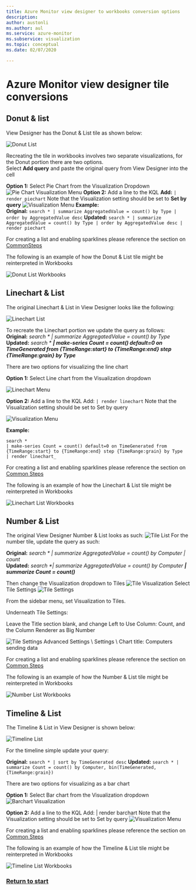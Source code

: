 ```yaml
---
title: Azure Monitor view designer to workbooks conversion options
description: 
author: austonli
ms.author: aul
ms.service: azure-monitor
ms.subservice: visualization
ms.topic: conceptual
ms.date: 02/07/2020

---
```


# Azure Monitor view designer tile conversions

## Donut & list
View Designer has the Donut & List tile as shown below:

![Donut List](media/view-designer-conversion-tiles/donut-list.png)

Recreating the tile in workbooks involves two separate visualizations, for the Donut portion there are two options.\
Select **Add query** and paste the original query from View Designer into the cell

**Option 1:** Select Pie Chart from the Visualization Dropdown
 ![Pie Chart Visualization Menu](media/view-designer-conversion-tiles/pie-chart.png)
**Option 2:** Add a line to the KQL
**Add:** `| render piechart`
Note that the Visualization setting should be set to **Set by query**
 ![Visualization Menu](media/view-designer-conversion-tiles/set-by-query.png)
**Example:**\
**Original:** `search * | summarize AggregatedValue = count() by Type | order by AggregatedValue desc`
**Updated:** `search * | summarize AggregatedValue = count() by Type | order by AggregatedValue desc | render piechart`

For creating a list and enabling sparklines please reference the section on [CommonSteps](./Examples/CommonSteps.md)

The following is an example of how the Donut & List tile might be reinterpreted in Workbooks

![Donut List Workbooks](media/view-designer-conversion-tiles/donut-workbooks.png)

## Linechart & List
The original Linechart & List in View Designer looks like the following:
 
![Linechart List](media/view-designer-conversion-tiles/line-list.png) 

To recreate the Linechart portion we update the query as follows:\
**Original:** _search * | summarize AggregatedValue = count() by Type_\
**Updated:** _search * **| make-series Count = count() default=0 on TimeGenerated from {TimeRange:start} to {TimeRange:end} step {TimeRange:grain} by Type**_

There are two options for visualizing the line chart

**Option 1:** Select Line chart from the Visualization dropdown
 
 ![Linechart Menu](media/view-designer-conversion-tiles/line-visualization.png)

**Option 2:** Add a line to the KQL
Add: `| render linechart`
Note that the Visualization setting should be set to Set by query

 ![Visualization Menu](media/view-designer-conversion-tiles/set-by-query.png)

**Example:**
```KQL
search * 
| make-series Count = count() default=0 on TimeGenerated from {TimeRange:start} to {TimeRange:end} step {TimeRange:grain} by Type 
| render linechart_
```

For creating a list and enabling sparklines please reference the section on [Common Steps](./Examples/CommonSteps.md)

The following is an example of how the Linechart & List tile might be reinterpreted in Workbooks

![Linechart List Workbooks](media/view-designer-conversion-tiles/line-workbooks.png)

## Number & List
The original View Designer Number & List looks as such:
 ![Tile List](media/view-designer-conversion-tiles/tile-list-example.png)
For the number tile, update the query as such:

**Original:** _search * | summarize AggregatedValue = count() by Computer | count_\
**Updated:** _search *| summarize AggregatedValue = count() by Computer **| summarize Count = count()**_

Then change the Visualization dropdown to Tiles
 ![Tile Visualization](media/view-designer-conversion-tiles/tile-visualization.png)
Select Tile Settings
 ![Tile Settings](media/view-designer-conversion-tiles/tile-set.png)

From the sidebar menu, set Visualization to Tiles.

Underneath Tile Settings: 

Leave the Title section blank, and change Left to Use Column: Count, and the Column Renderer as Big Number


![Tile Settings](media/view-designer-conversion-tiles/tile-settings.png)
Advanced Settings \ Settings \ Chart title:  Computers sending data
 
For creating a list and enabling sparklines please reference the section on [Common Steps](./Examples/CommonSteps.md)

The following is an example of how the Number & List tile might be reinterpreted in Workbooks

![Number List Workbooks](media/view-designer-conversion-tiles/number-workbooks.png)

## Timeline & List
The Timeline & List in View Designer is shown below:

 ![Timeline List](media/view-designer-conversion-tiles/time-list.png)

For the timeline simple update your query:

**Original:** `search * | sort by TimeGenerated desc`
**Updated:** `search * | summarize Count = count() by Computer, bin(TimeGenerated,{TimeRange:grain})`

There are two options for visualizing as a bar chart

**Option 1:** Select Bar chart from the Visualization dropdown
 ![Barchart Visualization](media/view-designer-conversion-tiles/bar-visualization.png)
 
**Option 2:** Add a line to the KQL
Add: | render barchart
Note that the Visualization setting should be set to Set by query
 ![Visualization Menu](media/view-designer-conversion-tiles/set-by-query.png)

 
For creating a list and enabling sparklines please reference the section on [Common Steps](./Examples/CommonSteps.md)

The following is an example of how the Timeline & List tile might be reinterpreted in Workbooks

![Timeline List Workbooks](media/view-designer-conversion-tiles/time-workbooks.png)


### [Return to start](view-designer-overview.md)

